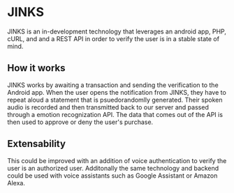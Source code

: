 # JINKS

JINKS is an in-development technology that leverages an android app, PHP, cURL, and and a REST API in order to verify the user is in a stable state of mind.

## How it works
JINKS works by awaiting a transaction and sending the verification to the Android app. When the user opens the notification from JINKS, they have to repeat aloud a statement that is psuedorandomlly generated. Their spoken audio is recorded and then transmitted back to our server and passed through a emotion recognization API. The data that comes out of the API is then used to approve or deny the user's purchase.

## Extensability
This could be improved with an addition of voice authentication to verify the user is an authorized user. Additonally the same technology and backend could be used with voice assistants such as Google Assistant or Amazon Alexa. 
